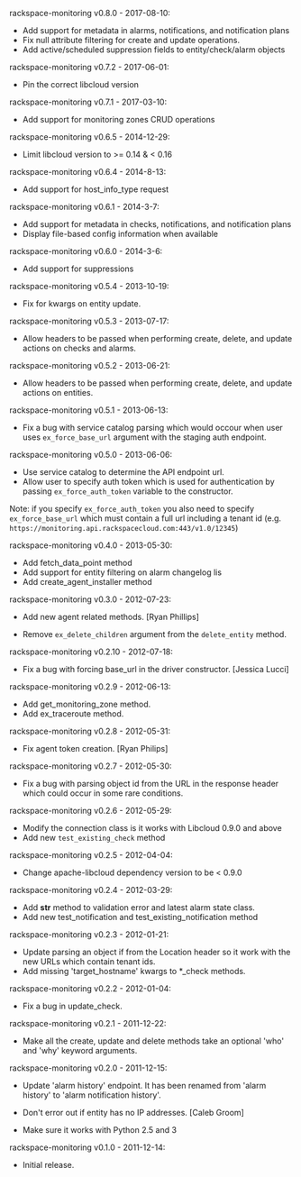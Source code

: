 rackspace-monitoring v0.8.0 - 2017-08-10:

* Add support for metadata in alarms, notifications, and notification plans
* Fix null attribute filtering for create and
update operations.
* Add active/scheduled suppression fields to entity/check/alarm objects

rackspace-monitoring v0.7.2 - 2017-06-01:

* Pin the correct libcloud version

rackspace-monitoring v0.7.1 - 2017-03-10:

* Add support for monitoring zones CRUD operations

rackspace-monitoring v0.6.5 - 2014-12-29:

* Limit libcloud version to >= 0.14 & < 0.16

rackspace-monitoring v0.6.4 - 2014-8-13:

* Add support for host_info_type request

rackspace-monitoring v0.6.1 - 2014-3-7:

* Add support for metadata in checks, notifications, and notification
  plans
* Display file-based config information when available

rackspace-monitoring v0.6.0 - 2014-3-6:

* Add support for suppressions

rackspace-monitoring v0.5.4 - 2013-10-19:

* Fix for kwargs on entity update.

rackspace-monitoring v0.5.3 - 2013-07-17:

* Allow headers to be passed when performing create, delete, and update
  actions on checks and alarms.

rackspace-monitoring v0.5.2 - 2013-06-21:

* Allow headers to be passed when performing create, delete, and update
  actions on entities.

rackspace-monitoring v0.5.1 - 2013-06-13:

* Fix a bug with service catalog parsing which would occour when user uses
  `ex_force_base_url` argument with the staging auth endpoint.

rackspace-monitoring v0.5.0 - 2013-06-06:

* Use service catalog to determine the API endpoint url.
* Allow user to specify auth token which is used for authentication by
  passing `ex_force_auth_token` variable to the constructor.

Note: if you specify `ex_force_auth_token` you also need to specify
`ex_force_base_url` which must contain a full url including a tenant id
(e.g. `https://monitoring.api.rackspacecloud.com:443/v1.0/12345`)

rackspace-monitoring v0.4.0 - 2013-05-30:

* Add fetch_data_point method
* Add support for entity filtering on alarm changelog lis
* Add create_agent_installer method

rackspace-monitoring v0.3.0 - 2012-07-23:

* Add new agent related methods.
  [Ryan Phillips]

* Remove `ex_delete_children` argument from the `delete_entity` method.

rackspace-monitoring v0.2.10 - 2012-07-18:

- Fix a bug with forcing base_url in the driver constructor.
  [Jessica Lucci]

rackspace-monitoring v0.2.9 - 2012-06-13:

* Add get_monitoring_zone method.
* Add ex_traceroute method.

rackspace-monitoring v0.2.8 - 2012-05-31:

* Fix agent token creation.
  [Ryan Philips]

rackspace-monitoring v0.2.7 - 2012-05-30:

* Fix a bug with parsing object id from the URL in the response header which
  could occur in some rare conditions.

rackspace-monitoring v0.2.6 - 2012-05-29:

* Modify the connection class is it works with Libcloud 0.9.0 and above
* Add new `test_existing_check` method

rackspace-monitoring v0.2.5 - 2012-04-04:

* Change apache-libcloud dependency version to be < 0.9.0

rackspace-monitoring v0.2.4 - 2012-03-29:

* Add __str__ method to validation error and latest alarm state class.
* Add new test_notification and test_existing_notification method

rackspace-monitoring v0.2.3 - 2012-01-21:

* Update parsing an object if from the Location header so it work with the new
  URLs which contain tenant ids.
* Add missing 'target_hostname' kwargs to *_check methods.

rackspace-monitoring v0.2.2 - 2012-01-04:

 * Fix a bug in update_check.

rackspace-monitoring v0.2.1 - 2011-12-22:

* Make all the create, update and delete methods take an optional 'who' and
  'why' keyword arguments.

rackspace-monitoring v0.2.0 - 2011-12-15:

 * Update 'alarm history' endpoint. It has been renamed from 'alarm history'
   to 'alarm notification history'.

 * Don't error out if entity has no IP addresses.
   [Caleb Groom]

 * Make sure it works with Python 2.5 and 3

rackspace-monitoring v0.1.0 - 2011-12-14:

 * Initial release.
